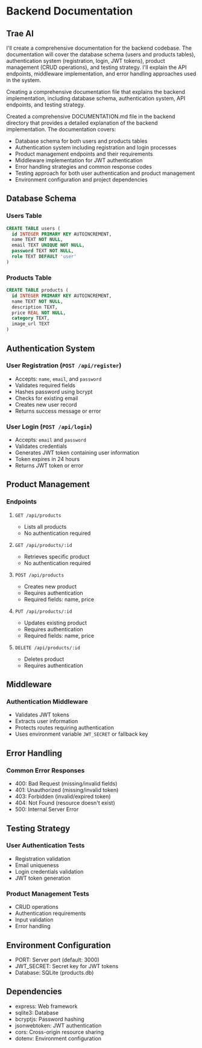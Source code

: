 # Backend Documentation
## Trae AI
I'll create a comprehensive documentation for the backend codebase. The documentation will cover the database schema (users and products tables), authentication system (registration, login, JWT tokens), product management (CRUD operations), and testing strategy. I'll explain the API endpoints, middleware implementation, and error handling approaches used in the system.

Creating a comprehensive documentation file that explains the backend implementation, including database schema, authentication system, API endpoints, and testing strategy.

Created a comprehensive DOCUMENTATION.md file in the backend directory that provides a detailed explanation of the backend implementation. The documentation covers:

- Database schema for both users and products tables
- Authentication system including registration and login processes
- Product management endpoints and their requirements
- Middleware implementation for JWT authentication
- Error handling strategies and common response codes
- Testing approach for both user authentication and product management
- Environment configuration and project dependencies

## Database Schema

### Users Table
```sql
CREATE TABLE users (
  id INTEGER PRIMARY KEY AUTOINCREMENT,
  name TEXT NOT NULL,
  email TEXT UNIQUE NOT NULL,
  password TEXT NOT NULL,
  role TEXT DEFAULT 'user'
)
```

### Products Table
```sql
CREATE TABLE products (
  id INTEGER PRIMARY KEY AUTOINCREMENT,
  name TEXT NOT NULL,
  description TEXT,
  price REAL NOT NULL,
  category TEXT,
  image_url TEXT
)
```

## Authentication System

### User Registration (`POST /api/register`)
- Accepts: `name`, `email`, and `password`
- Validates required fields
- Hashes password using bcrypt
- Checks for existing email
- Creates new user record
- Returns success message or error

### User Login (`POST /api/login`)
- Accepts: `email` and `password`
- Validates credentials
- Generates JWT token containing user information
- Token expires in 24 hours
- Returns JWT token or error

## Product Management

### Endpoints
1. `GET /api/products`
   - Lists all products
   - No authentication required

2. `GET /api/products/:id`
   - Retrieves specific product
   - No authentication required

3. `POST /api/products`
   - Creates new product
   - Requires authentication
   - Required fields: name, price

4. `PUT /api/products/:id`
   - Updates existing product
   - Requires authentication
   - Required fields: name, price

5. `DELETE /api/products/:id`
   - Deletes product
   - Requires authentication

## Middleware

### Authentication Middleware
- Validates JWT tokens
- Extracts user information
- Protects routes requiring authentication
- Uses environment variable `JWT_SECRET` or fallback key

## Error Handling

### Common Error Responses
- 400: Bad Request (missing/invalid fields)
- 401: Unauthorized (missing/invalid token)
- 403: Forbidden (invalid/expired token)
- 404: Not Found (resource doesn't exist)
- 500: Internal Server Error

## Testing Strategy

### User Authentication Tests
- Registration validation
- Email uniqueness
- Login credentials validation
- JWT token generation

### Product Management Tests
- CRUD operations
- Authentication requirements
- Input validation
- Error handling

## Environment Configuration
- PORT: Server port (default: 3000)
- JWT_SECRET: Secret key for JWT tokens
- Database: SQLite (products.db)

## Dependencies
- express: Web framework
- sqlite3: Database
- bcryptjs: Password hashing
- jsonwebtoken: JWT authentication
- cors: Cross-origin resource sharing
- dotenv: Environment configuration